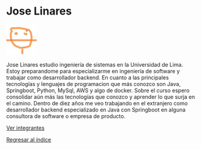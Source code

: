 # Jose Linares

![Jose Linares](linares.jpg)

Jose Linares estudio ingeniería de sistemas en la Universidad de Lima. Estoy preparandome para especializarme en ingeniería de software y trabajar como desarrollador backend. En cuanto a las principales tecnologías y lenguajes de programacion que más conozco son Java, Springboot, Python, MySql, AWS y algo de docker. Sobre el curso espero consolidar aún más las tecnologías que conozco y aprender lo que surja en el camino. Dentro de diez años me veo trabajando en el extranjero como desarrollador backend especializado en Java con Springboot en alguna consultora de software o empresa de producto.

[Ver integrantes](../integrantes.md)

[Regresar al índice](../../proyecto.md)
